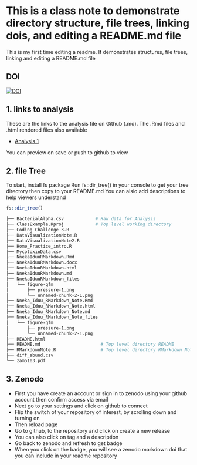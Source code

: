 # This is a class note to demonstrate directory structure, file trees, linking dois, and editing a README.md file

This is my first time editing a readme. 
It demonstrates structures, file trees, linking and editing a README.md file

## DOI

[![DOI](https://zenodo.org/badge/924392893.svg)](https://doi.org/10.5281/zenodo.14957149)

## 1. links to analysis

These are the links to the analysis file  on Github (.md). The .Rmd files and .html rendered files also available

- [Analysis 1](Nneka_Iduu_RMarkdown_Note.md)

You can preview on save or push to github to view

## 2. file Tree
To start, install fs package
Run fs::dir_tree() in your console to get your tree directory then copy to your README.md
You can alsio add descriptions to help viewers understand
```r
fs::dir_tree()
```

```bash
├── BacterialAlpha.csv            # Raw data for Analysis
├── ClassExample.Rproj            # Top level working directory
├── Coding Challenge 3.R
├── DataVisualizationNote.R
├── DataVisualizationNote2.R
├── Home_Practice_intro.R
├── MycotoxinData.csv
├── NnekaIduuRMarkdown.Rmd
├── NnekaIduuRMarkdown.docx
├── NnekaIduuRMarkdown.html
├── NnekaIduuRMarkdown.md
├── NnekaIduuRMarkdown_files
│   └── figure-gfm
│       ├── pressure-1.png
│       └── unnamed-chunk-2-1.png
├── Nneka_Iduu_RMarkdown_Note.Rmd
├── Nneka_Iduu_RMarkdown_Note.html
├── Nneka_Iduu_RMarkdown_Note.md
├── Nneka_Iduu_RMarkdown_Note_files
│   └── figure-gfm
│       ├── pressure-1.png
│       └── unnamed-chunk-2-1.png
├── README.html
├── README.md                       # Top level directory README
├── RMarkdownNote.R                 # Top level directory RMarkdown Note
├── diff_abund.csv
└── zam5103.pdf
```

## 3. Zenodo

- First you have create an account or sign in to zenodo using your github account then confirm access via email
- Next go to your settings and click on github to connect
- Flip the switch of your repository of interest, by scrolling down and turning on
- Then reload page
- Go to github, to the repository and click on create a new release
- You can also click on tag and a description
- Go back to zenodo and refresh to get badge
- When you click on the badge, you will see a zenodo markdown doi that you can include in your readme repository
